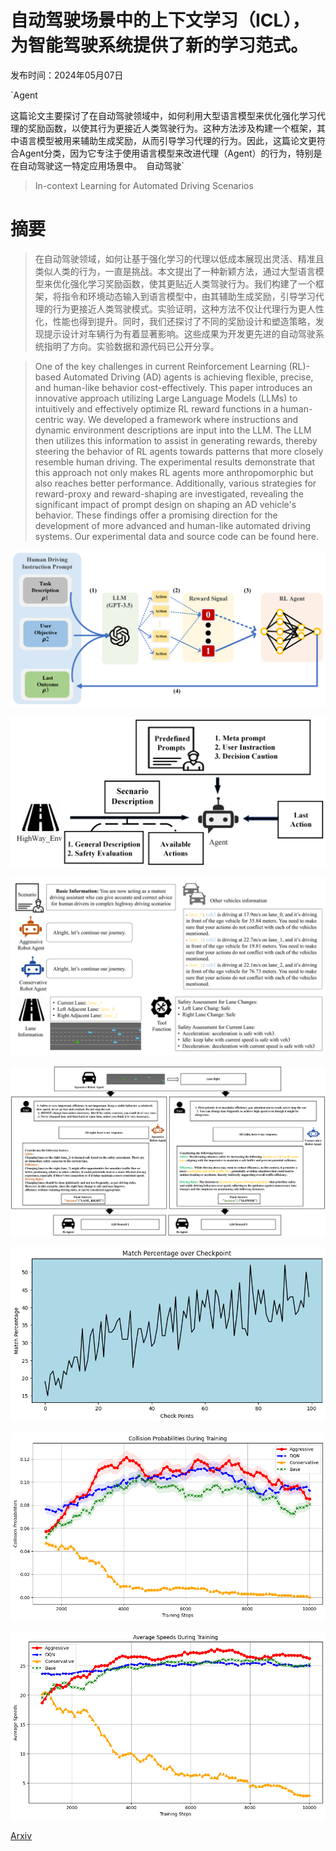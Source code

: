 # 自动驾驶场景中的上下文学习（ICL），为智能驾驶系统提供了新的学习范式。

发布时间：2024年05月07日

`Agent

这篇论文主要探讨了在自动驾驶领域中，如何利用大型语言模型来优化强化学习代理的奖励函数，以使其行为更接近人类驾驶行为。这种方法涉及构建一个框架，其中语言模型被用来辅助生成奖励，从而引导学习代理的行为。因此，这篇论文更符合Agent分类，因为它专注于使用语言模型来改进代理（Agent）的行为，特别是在自动驾驶这一特定应用场景中。` `自动驾驶`

> In-context Learning for Automated Driving Scenarios

# 摘要

> 在自动驾驶领域，如何让基于强化学习的代理以低成本展现出灵活、精准且类似人类的行为，一直是挑战。本文提出了一种新颖方法，通过大型语言模型来优化强化学习奖励函数，使其更贴近人类驾驶行为。我们构建了一个框架，将指令和环境动态输入到语言模型中，由其辅助生成奖励，引导学习代理的行为更接近人类驾驶模式。实验证明，这种方法不仅让代理行为更人性化，性能也得到提升。同时，我们还探讨了不同的奖励设计和塑造策略，发现提示设计对车辆行为有着显著影响。这些成果为开发更先进的自动驾驶系统指明了方向。实验数据和源代码已公开分享。

> One of the key challenges in current Reinforcement Learning (RL)-based Automated Driving (AD) agents is achieving flexible, precise, and human-like behavior cost-effectively. This paper introduces an innovative approach utilizing Large Language Models (LLMs) to intuitively and effectively optimize RL reward functions in a human-centric way. We developed a framework where instructions and dynamic environment descriptions are input into the LLM. The LLM then utilizes this information to assist in generating rewards, thereby steering the behavior of RL agents towards patterns that more closely resemble human driving. The experimental results demonstrate that this approach not only makes RL agents more anthropomorphic but also reaches better performance. Additionally, various strategies for reward-proxy and reward-shaping are investigated, revealing the significant impact of prompt design on shaping an AD vehicle's behavior. These findings offer a promising direction for the development of more advanced and human-like automated driving systems. Our experimental data and source code can be found here.

![自动驾驶场景中的上下文学习（ICL），为智能驾驶系统提供了新的学习范式。](../../../paper_images/2405.04135/Framework_fig.png)

![自动驾驶场景中的上下文学习（ICL），为智能驾驶系统提供了新的学习范式。](../../../paper_images/2405.04135/prompt429.png)

![自动驾驶场景中的上下文学习（ICL），为智能驾驶系统提供了新的学习范式。](../../../paper_images/2405.04135/Fig_3.png)

![自动驾驶场景中的上下文学习（ICL），为智能驾驶系统提供了新的学习范式。](../../../paper_images/2405.04135/casestudy430.png)

![自动驾驶场景中的上下文学习（ICL），为智能驾驶系统提供了新的学习范式。](../../../paper_images/2405.04135/matchRate.png)

![自动驾驶场景中的上下文学习（ICL），为智能驾驶系统提供了新的学习范式。](../../../paper_images/2405.04135/train_coli.png)

![自动驾驶场景中的上下文学习（ICL），为智能驾驶系统提供了新的学习范式。](../../../paper_images/2405.04135/train_speed.png)

[Arxiv](https://arxiv.org/abs/2405.04135)